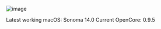 ![image](https://github.com/adwaitaplus/3200G-Hackintosh/assets/133153317/6cfa2f99-7e0a-4d2a-b418-7f0fefc1b3e7)

Latest working macOS: Sonoma 14.0
Current OpenCore: 0.9.5

